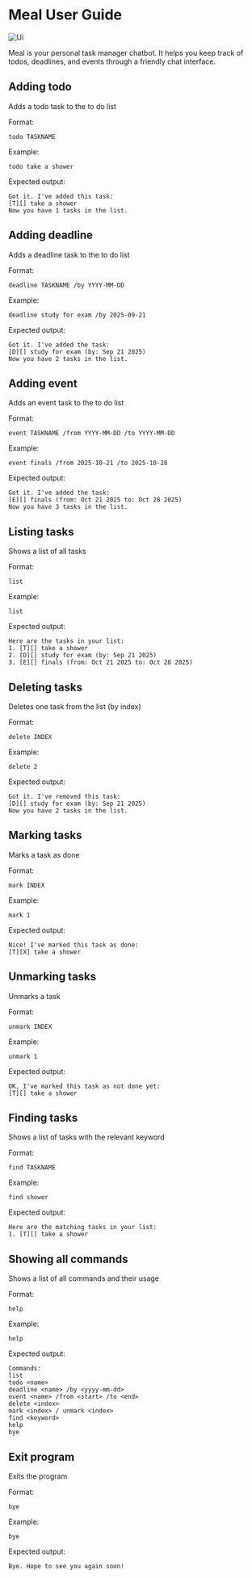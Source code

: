 # Meal User Guide

![Ui](Ui.png)

Meal is your personal task manager chatbot. It helps you keep track of todos, deadlines, and events through a friendly chat interface.

## Adding todo

Adds a todo task to the to do list

Format:
```
todo TASKNAME
```
Example:
```
todo take a shower
```
Expected output:
```
Got it. I've added this task:
[T][] take a shower
Now you have 1 tasks in the list.
```

## Adding deadline

Adds a deadline task to the to do list

Format:
```
deadline TASKNAME /by YYYY-MM-DD
```
Example:
```
deadline study for exam /by 2025-09-21
```
Expected output:
```
Got it. I've added the task:
[D][] study for exam (by: Sep 21 2025)
Now you have 2 tasks in the list.
```

## Adding event

Adds an event task to the to do list

Format:
```
event TASKNAME /from YYYY-MM-DD /to YYYY-MM-DD
```
Example:
```
event finals /from 2025-10-21 /to 2025-10-28
```
Expected output:
```
Got it. I've added the task:
[E][] finals (from: Oct 21 2025 to: Oct 28 2025)
Now you have 3 tasks in the list.
```

## Listing tasks

Shows a list of all tasks

Format:
```
list
```
Example:
```
list
```
Expected output:
```
Here are the tasks in your list:
1. [T][] take a shower
2. [D][] study for exam (by: Sep 21 2025)
3. [E][] finals (from: Oct 21 2025 to: Oct 28 2025)
```

## Deleting tasks

Deletes one task from the list (by index)

Format:
```
delete INDEX
```
Example:
```
delete 2
```
Expected output:
```
Got it. I've removed this task:
[D][] study for exam (by: Sep 21 2025)
Now you have 2 tasks in the list.
```

## Marking tasks

Marks a task as done

Format:
```
mark INDEX
```
Example:
```
mark 1
```
Expected output:
```
Nice! I've marked this task as done:
[T][X] take a shower
```

## Unmarking tasks

Unmarks a task

Format:
```
unmark INDEX
```
Example:
```
unmark 1
```
Expected output:
```
OK, I've marked this task as not done yet:
[T][] take a shower
```

## Finding tasks

Shows a list of tasks with the relevant keyword

Format:
```
find TASKNAME
```
Example:
```
find shower
```
Expected output:
```
Here are the matching tasks in your list:
1. [T][] take a shower
```

## Showing all commands

Shows a list of all commands and their usage

Format:
```
help
```
Example:
```
help
```
Expected output:
```
Commands:
list
todo <name>
deadline <name> /by <yyyy-mm-dd>
event <name> /from <start> /to <end>
delete <index>
mark <index> / unmark <index>
find <keyword>
help
bye
```

## Exit program

Exits the program

Format:
```
bye
```
Example:
```
bye
```
Expected output:
```
Bye. Hope to see you again soon!
```
